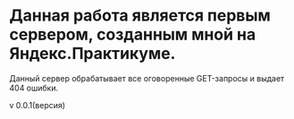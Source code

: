 # Данная работа является первым сервером, созданным мной на Яндекс.Практикуме.
Данный сервер обрабатывает все оговоренные GET-запросы и выдает 404 ошибки.


v 0.0.1(версия)
